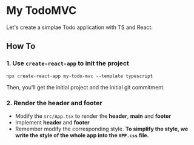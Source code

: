 # My TodoMVC

Let's create a simplae Todo application with TS and React.

## How To

### 1. Use `create-react-app` to init the project


```
npx create-react-app my-todo-mvc --template typescript
```

Then, you'll get the initial project and the initial git commitment.

### 2. Render the header and footer

- Modify the `src/App.tsx` to render the **header**, **main** and **footer**
- Implement **header** and **footer**
- Remember modify the corresponding style. **To simplify the style, we write the style of the whole app into the `APP.css` file.**
